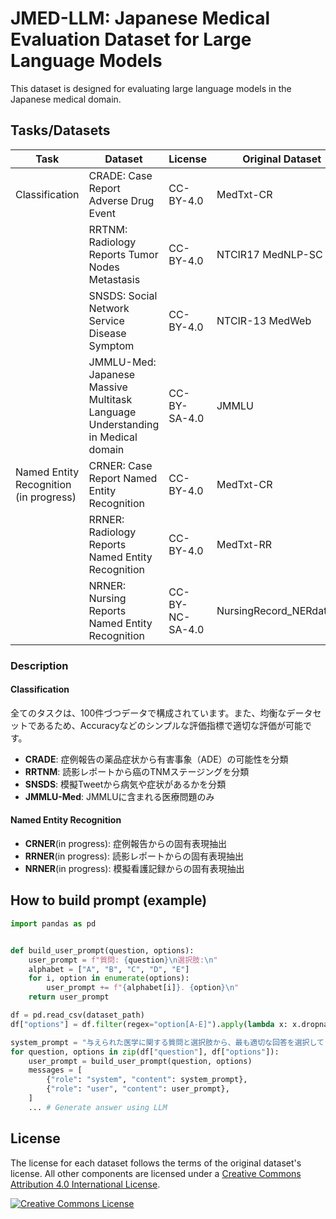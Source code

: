 # JMED-LLM: Japanese Medical Evaluation Dataset for Large Language Models
This dataset is designed for evaluating large language models in the Japanese medical domain.

## Tasks/Datasets

|Task|Dataset|License|Original Dataset|
|---|---|---|---|
|Classification|CRADE: Case Report Adverse Drug Event|CC-BY-4.0|MedTxt-CR|
||RRTNM: Radiology Reports Tumor Nodes Metastasis|CC-BY-4.0|NTCIR17 MedNLP-SC|
||SNSDS: Social Network Service Disease Symptom|CC-BY-4.0|NTCIR-13 MedWeb|
||JMMLU-Med: Japanese Massive Multitask Language Understanding in Medical domain|CC-BY-SA-4.0|JMMLU|
|Named Entity Recognition (in progress)|CRNER: Case Report Named Entity Recognition|CC-BY-4.0|MedTxt-CR|
||RRNER: Radiology Reports Named Entity Recognition|CC-BY-4.0|MedTxt-RR|
||NRNER: Nursing Reports Named Entity Recognition|CC-BY-NC-SA-4.0|NursingRecord_NERdataset|

### Description
#### Classification
全てのタスクは、100件づつデータで構成されています。また、均衡なデータセットであるため、Accuracyなどのシンプルな評価指標で適切な評価が可能です。
- **CRADE**: 
症例報告の薬品症状から有害事象（ADE）の可能性を分類
- **RRTNM**: 
読影レポートから癌のTNMステージングを分類
- **SNSDS**: 
模擬Tweetから病気や症状があるかを分類
- **JMMLU-Med**: 
JMMLUに含まれる医療問題のみ
#### Named Entity Recognition
- **CRNER**(in progress): 
症例報告からの固有表現抽出
- **RRNER**(in progress): 
読影レポートからの固有表現抽出
- **NRNER**(in progress): 
模擬看護記録からの固有表現抽出


## How to build prompt (example)
```python
import pandas as pd


def build_user_prompt(question, options):
    user_prompt = f"質問: {question}\n選択肢:\n"
    alphabet = ["A", "B", "C", "D", "E"]
    for i, option in enumerate(options):
        user_prompt += f"{alphabet[i]}. {option}\n"
    return user_prompt

df = pd.read_csv(dataset_path)
df["options"] = df.filter(regex="option[A-E]").apply(lambda x: x.dropna().tolist(), axis=1)

system_prompt = "与えられた医学に関する質問と選択肢から、最も適切な回答を選択してください。なお、回答には選択肢のアルファベット（例：A）のみを含め、他には何も含めないことを厳守してください。"
for question, options in zip(df["question"], df["options"]):
    user_prompt = build_user_prompt(question, options)
    messages = [
        {"role": "system", "content": system_prompt},
        {"role": "user", "content": user_prompt},
    ]
    ... # Generate answer using LLM
```

## License
The license for each dataset follows the terms of the original dataset's license. All other components are licensed under a <a rel="license" href="https://creativecommons.org/licenses/by/4.0/">Creative Commons Attribution 4.0 International License</a>.

<a rel="license" href="http://creativecommons.org/licenses/by/4.0/"><img alt="Creative Commons License" style="border-width:0" src="https://i.creativecommons.org/l/by/4.0/88x31.png" /></a><br />